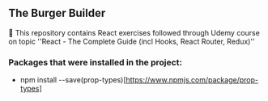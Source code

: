 ## The Burger Builder

📝 This repository contains React exercises followed through Udemy course on topic ''React - The Complete Guide (incl Hooks, React Router, Redux)''


### Packages that were installed in the project:

- npm install --save(prop-types)[https://www.npmjs.com/package/prop-types]